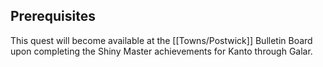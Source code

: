 ## Prerequisites

This quest will become available at the [[Towns/Postwick]] Bulletin Board upon completing the Shiny Master achievements for Kanto through Galar.